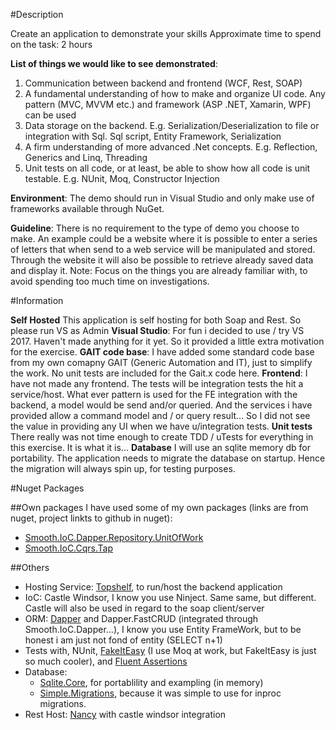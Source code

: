 #Description

Create an application to demonstrate your skills
Approximate time to spend on the task: 2 hours

**List of things we would like to see demonstrated**:
1) Communication between backend and frontend (WCF, Rest, SOAP)
2) A fundamental understanding of how to make and organize UI code. Any pattern (MVC, MVVM etc.) and framework (ASP .NET, Xamarin, WPF) can be used
3) Data storage on the backend. E.g. Serialization/Deserialization to file or integration with Sql. Sql script, Entity Framework, Serialization
4) A firm understanding of more advanced .Net concepts. E.g. Reflection, Generics and Linq, Threading
5) Unit tests on all code, or at least, be able to show how all code is unit testable. E.g. NUnit, Moq, Constructor Injection

**Environment**: The demo should run in Visual Studio and only make use of frameworks available through NuGet.

**Guideline**: There is no requirement to the type of demo you choose to make. An example could be a
website where it is possible to enter a series of letters that when send to a web service will be manipulated
and stored. Through the website it will also be possible to retrieve already saved data and display it.
Note: Focus on the things you are already familiar with, to avoid spending too much time on investigations.


#Information

**Self Hosted** This application is self hosting for both Soap and Rest. So please run VS as Admin
**Visual Studio**: For fun i decided to use / try VS 2017. Haven't made anything for it yet. So it provided a little extra motivation for the exercise.
**GAIT code base**: I have added some standard code base from my own comapny GAIT (Generic Automation and IT), just to simplify the work. No unit tests are included for the Gait.x code here.
**Frontend**: I have not made any frontend. The tests will be integration tests the hit a service/host. What ever pattern is used for the FE integration with the backend, a model would be send and/or queried. And the services i have provided allow a command model and / or query result... So I did not see the value in providing any UI when we have u/integration tests.
**Unit tests** There really was not time enough to create TDD / uTests for everything in this exercise. It is what it is...
**Database** I will use an sqlite memory db for portability. The application needs to migrate the database on startup. Hence the migration will always spin up, for testing purposes.

#Nuget Packages

##Own packages
I have used some of my own packages (links are from nuget, project linkts to github in nuget):
* [Smooth.IoC.Dapper.Repository.UnitOfWork](https://www.nuget.org/packages/Smooth.IoC.Dapper.Repository.UnitOfWork/)
* [Smooth.IoC.Cqrs.Tap](https://www.nuget.org/packages/Smooth.IoC.Cqrs.Tap/)

##Others
* Hosting Service: [Topshelf](https://www.nuget.org/packages/Topshelf/), to run/host the backend application
* IoC: Castle Windsor, I know you use Ninject. Same same, but different. Castle will also be used in regard to the soap client/server
* ORM: [Dapper](https://www.nuget.org/packages/Dapper/) and Dapper.FastCRUD (integrated through Smooth.IoC.Dapper...), I know you use Entity FrameWork, but to be honest i am just not fond of entity (SELECT n+1)
* Tests with, NUnit, [FakeItEasy](https://www.nuget.org/packages/FakeItEasy/) (I use Moq at work, but FakeItEasy is just so much cooler), and [Fluent Assertions](https://www.nuget.org/packages/FluentAssertions/)
* Database: 
    * [Sqlite.Core](https://www.nuget.org/packages/System.Data.SQLite.Core/), for portablility and exampling (in memory)
    * [Simple.Migrations](https://www.nuget.org/packages/Simple.Migrations/), because it was simple to use for inproc migrations.
* Rest Host: [Nancy](https://www.nuget.org/packages/Nancy/1.4.3) with castle windsor integration




